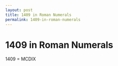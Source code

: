```yaml
---
layout: post
title: 1409 in Roman Numerals
permalink: 1409-in-roman-numerals
---
```


# 1409 in Roman Numerals

1409 = MCDIX
